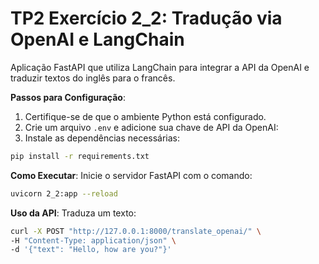 # TP2 Exercício 2_2: Tradução via OpenAI e LangChain
Aplicação FastAPI que utiliza LangChain para integrar a API da OpenAI e traduzir textos do inglês para o francês.

**Passos para Configuração**:

1. Certifique-se de que o ambiente Python está configurado.
2. Crie um arquivo `.env` e adicione sua chave de API da OpenAI:
3. Instale as dependências necessárias:
```bash
pip install -r requirements.txt
```

**Como Executar**: Inicie o servidor FastAPI com o comando:
```bash
uvicorn 2_2:app --reload
```

**Uso da API**: Traduza um texto:

```bash
curl -X POST "http://127.0.0.1:8000/translate_openai/" \
-H "Content-Type: application/json" \
-d '{"text": "Hello, how are you?"}'
```